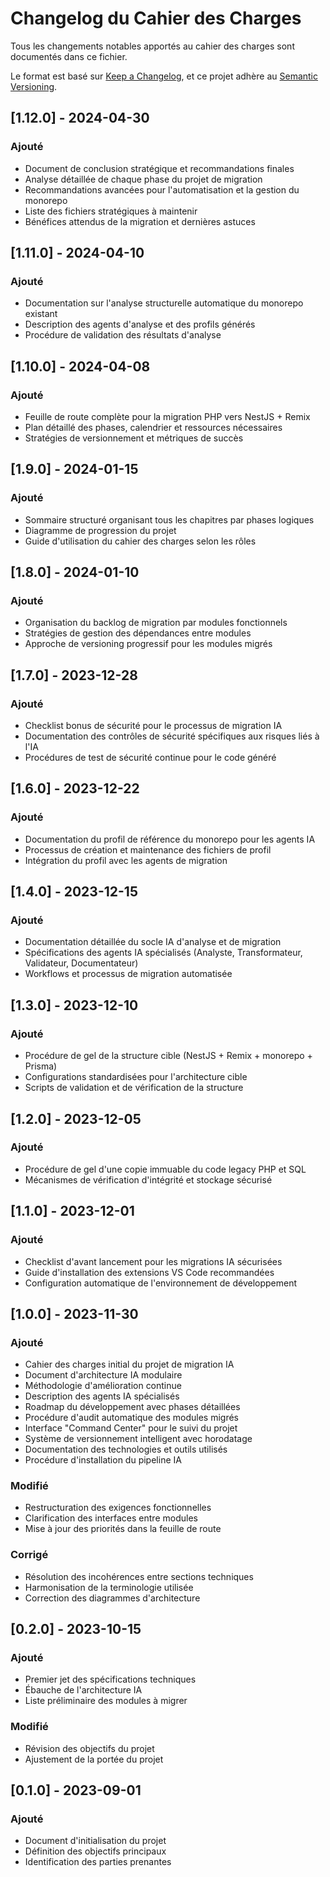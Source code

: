 # Changelog du Cahier des Charges

Tous les changements notables apportés au cahier des charges sont documentés dans ce fichier.

Le format est basé sur [Keep a Changelog](https://keepachangelog.com/fr/1.0.0/),
et ce projet adhère au [Semantic Versioning](https://semver.org/spec/v2.0.0.html).

## [1.12.0] - 2024-04-30

### Ajouté
- Document de conclusion stratégique et recommandations finales
- Analyse détaillée de chaque phase du projet de migration
- Recommandations avancées pour l'automatisation et la gestion du monorepo
- Liste des fichiers stratégiques à maintenir
- Bénéfices attendus de la migration et dernières astuces

## [1.11.0] - 2024-04-10

### Ajouté
- Documentation sur l'analyse structurelle automatique du monorepo existant
- Description des agents d'analyse et des profils générés
- Procédure de validation des résultats d'analyse

## [1.10.0] - 2024-04-08

### Ajouté
- Feuille de route complète pour la migration PHP vers NestJS + Remix
- Plan détaillé des phases, calendrier et ressources nécessaires
- Stratégies de versionnement et métriques de succès

## [1.9.0] - 2024-01-15

### Ajouté
- Sommaire structuré organisant tous les chapitres par phases logiques
- Diagramme de progression du projet
- Guide d'utilisation du cahier des charges selon les rôles

## [1.8.0] - 2024-01-10

### Ajouté
- Organisation du backlog de migration par modules fonctionnels
- Stratégies de gestion des dépendances entre modules
- Approche de versioning progressif pour les modules migrés

## [1.7.0] - 2023-12-28

### Ajouté
- Checklist bonus de sécurité pour le processus de migration IA
- Documentation des contrôles de sécurité spécifiques aux risques liés à l'IA
- Procédures de test de sécurité continue pour le code généré

## [1.6.0] - 2023-12-22

### Ajouté
- Documentation du profil de référence du monorepo pour les agents IA
- Processus de création et maintenance des fichiers de profil
- Intégration du profil avec les agents de migration

## [1.4.0] - 2023-12-15

### Ajouté
- Documentation détaillée du socle IA d'analyse et de migration
- Spécifications des agents IA spécialisés (Analyste, Transformateur, Validateur, Documentateur)
- Workflows et processus de migration automatisée

## [1.3.0] - 2023-12-10

### Ajouté
- Procédure de gel de la structure cible (NestJS + Remix + monorepo + Prisma)
- Configurations standardisées pour l'architecture cible
- Scripts de validation et de vérification de la structure

## [1.2.0] - 2023-12-05

### Ajouté
- Procédure de gel d'une copie immuable du code legacy PHP et SQL
- Mécanismes de vérification d'intégrité et stockage sécurisé

## [1.1.0] - 2023-12-01

### Ajouté
- Checklist d'avant lancement pour les migrations IA sécurisées
- Guide d'installation des extensions VS Code recommandées
- Configuration automatique de l'environnement de développement

## [1.0.0] - 2023-11-30

### Ajouté
- Cahier des charges initial du projet de migration IA
- Document d'architecture IA modulaire
- Méthodologie d'amélioration continue
- Description des agents IA spécialisés
- Roadmap du développement avec phases détaillées
- Procédure d'audit automatique des modules migrés
- Interface "Command Center" pour le suivi du projet
- Système de versionnement intelligent avec horodatage
- Documentation des technologies et outils utilisés
- Procédure d'installation du pipeline IA

### Modifié
- Restructuration des exigences fonctionnelles
- Clarification des interfaces entre modules
- Mise à jour des priorités dans la feuille de route

### Corrigé
- Résolution des incohérences entre sections techniques
- Harmonisation de la terminologie utilisée
- Correction des diagrammes d'architecture

## [0.2.0] - 2023-10-15

### Ajouté
- Premier jet des spécifications techniques
- Ébauche de l'architecture IA
- Liste préliminaire des modules à migrer

### Modifié
- Révision des objectifs du projet
- Ajustement de la portée du projet

## [0.1.0] - 2023-09-01

### Ajouté
- Document d'initialisation du projet
- Définition des objectifs principaux
- Identification des parties prenantes
